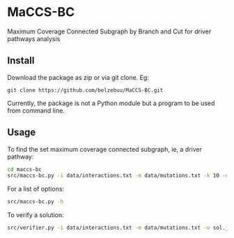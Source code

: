 # MaCCS-BC

Maximum Coverage Connected Subgraph by Branch and Cut for driver pathways analysis

## Install

Download the package as zip or via git clone. Eg:

```
git clone https://github.com/belzebuu/MaCCS-BC.git
```

Currently, the package is not a Python module but a program to be used from command line.

## Usage

To find the set maximum coverage connected subgraph, ie, a driver pathway:

``` bash
cd maccs-bc
src/maccs-bc.py -i data/interactions.txt -m data/mutations.txt -k 10 -o sol.json
```

For a  list of options:

``` bash
src/maccs-bc.py -h
```

To verify a solution:

``` bash
src/verifier.py -i data/interactions.txt -m data/mutations.txt -o sol.json
```
